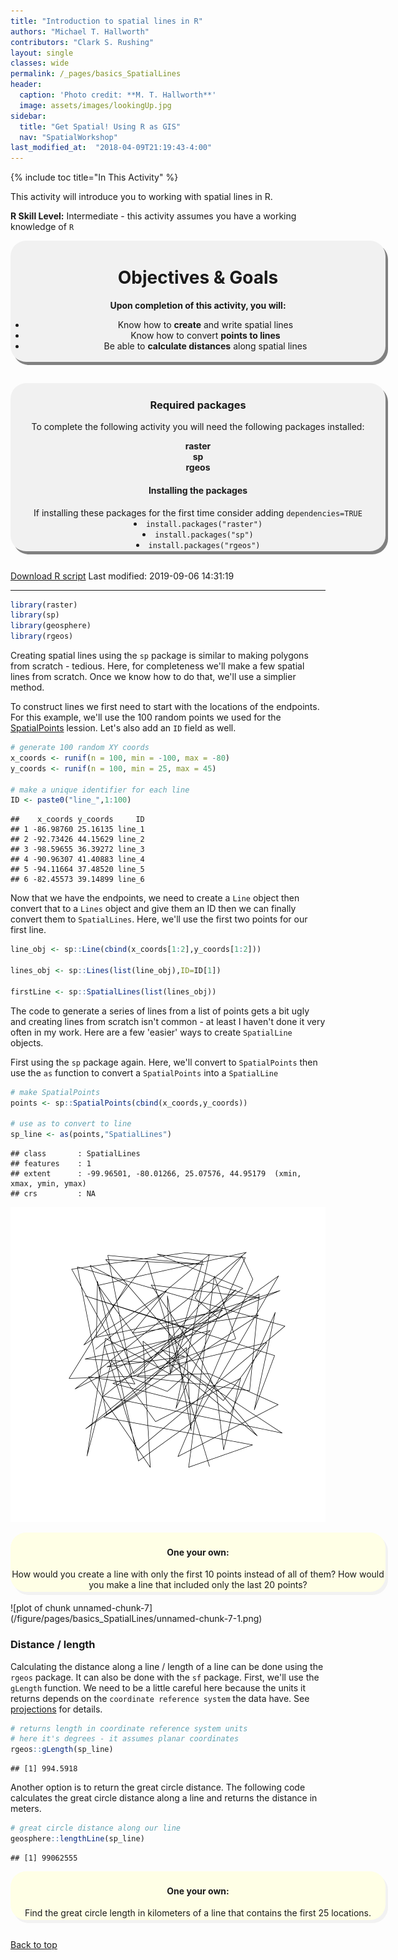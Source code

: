 ```yaml
---
title: "Introduction to spatial lines in R"
authors: "Michael T. Hallworth"
contributors: "Clark S. Rushing"
layout: single
classes: wide
permalink: /_pages/basics_SpatialLines
header:
  caption: 'Photo credit: **M. T. Hallworth**'
  image: assets/images/lookingUp.jpg
sidebar:
  title: "Get Spatial! Using R as GIS"
  nav: "SpatialWorkshop"
last_modified_at:  "2018-04-09T21:19:43-4:00"
---
```

<a name="TOP"></a>
{% include toc title="In This Activity" %}


This activity will introduce you to working with spatial lines in R.

**R Skill Level:** Intermediate - this activity assumes you have a working knowledge of `R`     

<div style="background-color:rgba(0, 0, 0, 0.0470588); border-radius: 25px; text-align:center; vertical-align: middle; padding:3px 0; width: 600px; margin: auto; box-shadow: 4px 5px gray;">

<h1>Objectives & Goals</h1>      
<b>Upon completion of this activity, you will:</b>
<ul>
<li>Know how to <strong>create</strong> and write spatial lines</li>
<li>Know how to convert <strong>points to lines</strong></li>
<li>Be able to <strong>calculate distances</strong> along spatial lines</li>             
</ul>
</div>

<br>
<br>
<a name="install.packages"></a>
<div style="background-color:rgba(0, 1, 1, 0.0470588); border-radius: 25px; text-align:center; vertical-align: middle; padding:2px 0; width: 600px; margin: auto; box-shadow: 4px 5px gray;">
<h3> Required packages</h3> 
To complete the following activity you will need the following packages installed:

<strong>raster</strong>               
<strong>sp</strong>     
<strong>rgeos</strong>        
  
<h4>Installing the packages</h4>     
If installing these packages for the first time consider adding <code>dependencies=TRUE</code><br>   
<li><code>install.packages("raster")</code></li>       
<li><code>install.packages("sp")</code></li>         
<li><code>install.packages("rgeos")</code></li> 

</div>
        
<br>

<a href="https://raw.githubusercontent.com/mhallwor/mhallwor.github.io/develop/Rscripts/basics_SpatialLines.R" target="_blank" class="btn btn--info">Download R script</a> Last modified: 2019-09-06 14:31:19

<hr>

```r
library(raster)
library(sp)
library(geosphere)
library(rgeos)
```

Creating spatial lines using the <code>sp</code> package is similar to making polygons from scratch - tedious. Here, for completeness we'll make a few spatial lines from scratch. Once we know how to do that, we'll use a simplier method. 

To construct lines we first need to start with the locations of the endpoints. For this example, we'll use the 100 random points we used for the <a href="{{ site.baseurl }}/_pages/basics_SpatialPoints" target="_blank">SpatialPoints</a> lession. Let's also add an <code>ID</code> field as well. 


```r
# generate 100 random XY coords 
x_coords <- runif(n = 100, min = -100, max = -80)
y_coords <- runif(n = 100, min = 25, max = 45)

# make a unique identifier for each line
ID <- paste0("line_",1:100)
```


```
##    x_coords y_coords     ID
## 1 -86.98760 25.16135 line_1
## 2 -92.73426 44.15629 line_2
## 3 -98.59655 36.39272 line_3
## 4 -90.96307 41.40883 line_4
## 5 -94.11664 37.48520 line_5
## 6 -82.45573 39.14899 line_6
```

Now that we have the endpoints, we need to create a <code>Line</code> object then convert that to a <code>Lines</code> object and give them an ID then we can finally convert them to <code>SpatialLines</code>. Here, we'll use the first two points for our first line.


```r
line_obj <- sp::Line(cbind(x_coords[1:2],y_coords[1:2]))

lines_obj <- sp::Lines(list(line_obj),ID=ID[1])

firstLine <- sp::SpatialLines(list(lines_obj))
```

The code to generate a series of lines from a list of points gets a bit ugly and creating lines from scratch isn't common - at least I haven't done it very often in my work. Here are a few 'easier' ways to create <code>SpatialLine</code> objects.

First using the <code>sp</code> package again. Here, we'll convert to <code>SpatialPoints</code> then use the <code>as</code> function to convert a <code>SpatialPoints</code> into a <code>SpatialLine</code>

```r
# make SpatialPoints
points <- sp::SpatialPoints(cbind(x_coords,y_coords))

# use as to convert to line
sp_line <- as(points,"SpatialLines")
```


```
## class       : SpatialLines 
## features    : 1 
## extent      : -99.96501, -80.01266, 25.07576, 44.95179  (xmin, xmax, ymin, ymax)
## crs         : NA
```

![plot of chunk unnamed-chunk-6](/figure/pages/basics_SpatialLines/unnamed-chunk-6-1.png)

<div style="background-color: #ffffe6; border-radius: 25px; text-align:center; vertical-align: middle; padding: 3px 0; margin: auto; width:600px; box-shadow: 4px 5px #f2f2f2;"> 
<h4><strong>One your own:</strong></h4>
How would you create a line with only the first 10 points instead of all of them? How would you make a line that included only the last 20 points?
</div>
<br>
![plot of chunk unnamed-chunk-7](/figure/pages/basics_SpatialLines/unnamed-chunk-7-1.png)

### Distance / length

Calculating the distance along a line / length of a line can be done using the <code>rgeos</code> package. It can also be done with the <code>sf</code> package. First, we'll use the <code>gLength</code> function. We need to be a little careful here because the units it returns depends on the <code>coordinate reference system</code> the data have. See <a href="{{ site.baseurl }}/_pages/projections" target="_blank">projections</a> for details. 


```r
# returns length in coordinate reference system units
# here it's degrees - it assumes planar coordinates
rgeos::gLength(sp_line)
```

```
## [1] 994.5918
```

Another option is to return the great circle distance. The following code calculates the great circle distance along a line and returns the distance in meters. 

```r
# great circle distance along our line
geosphere::lengthLine(sp_line)
```

```
## [1] 99062555
```

<div style="background-color: #ffffe6; border-radius: 25px; text-align:center; vertical-align: middle; padding: 3px 0; margin: auto; width:600px; box-shadow: 4px 5px #f2f2f2;"> 
<h4><strong>One your own:</strong></h4>
Find the great circle length in kilometers of a line that contains the first 25 locations.
</div>
<br>

<a href="#TOP">Back to top</a>
